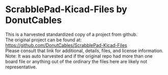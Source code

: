 
# ScrabblePad-Kicad-Files by DonutCables  
This is a harvested standardized copy of a project from github.  
The original project can be found at:  
https://github.com/DonutCables/ScrabblePad-Kicad-Files  
Please consult that link for additional, details, files, and license information.  
Note: It was auto harvested and if the original repo had more than one board file or anything out of the ordinary the files here are likely not representative.  
    